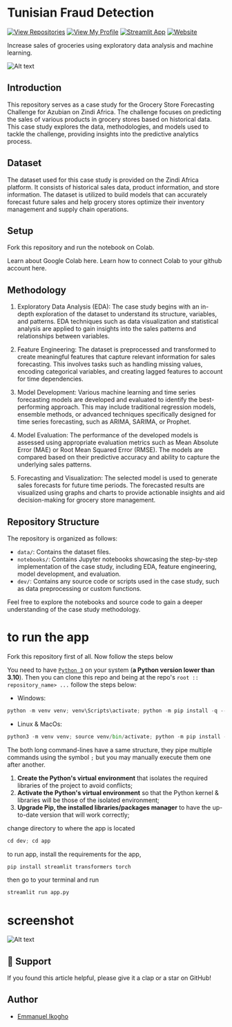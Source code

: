 # Tunisian Fraud Detection

[![View Repositories](https://img.shields.io/badge/View-My_Repositories-blue?logo=GitHub)](https://github.com/ikoghoemmanuell?tab=repositories)
[![View My Profile](https://img.shields.io/badge/MEDIUM-Article-purple?logo=Medium)]()
[![Streamlit App](https://img.shields.io/badge/Streamlit-App-yellow)](https://huggingface.co/spaces/ikoghoemmanuell/SEER-A_sales_forecasting_app)
[![Website](https://img.shields.io/badge/My-Website-darkgreen)](https://emmanuelikogho.netlify.app/)

Increase sales of groceries using exploratory data analysis and machine learning.

![Alt text](grocery-sales-challenge-readme-azubian-.gif)

## Introduction

This repository serves as a case study for the Grocery Store Forecasting Challenge for Azubian on Zindi Africa. The challenge focuses on predicting the sales of various products in grocery stores based on historical data. This case study explores the data, methodologies, and models used to tackle the challenge, providing insights into the predictive analytics process.

## Dataset

The dataset used for this case study is provided on the Zindi Africa platform. It consists of historical sales data, product information, and store information. The dataset is utilized to build models that can accurately forecast future sales and help grocery stores optimize their inventory management and supply chain operations.

## Setup

Fork this repository and run the notebook on Colab.

Learn about Google Colab here.
Learn how to connect Colab to your github account here.

## Methodology

1. Exploratory Data Analysis (EDA): The case study begins with an in-depth exploration of the dataset to understand its structure, variables, and patterns. EDA techniques such as data visualization and statistical analysis are applied to gain insights into the sales patterns and relationships between variables.

2. Feature Engineering: The dataset is preprocessed and transformed to create meaningful features that capture relevant information for sales forecasting. This involves tasks such as handling missing values, encoding categorical variables, and creating lagged features to account for time dependencies.

3. Model Development: Various machine learning and time series forecasting models are developed and evaluated to identify the best-performing approach. This may include traditional regression models, ensemble methods, or advanced techniques specifically designed for time series forecasting, such as ARIMA, SARIMA, or Prophet.

4. Model Evaluation: The performance of the developed models is assessed using appropriate evaluation metrics such as Mean Absolute Error (MAE) or Root Mean Squared Error (RMSE). The models are compared based on their predictive accuracy and ability to capture the underlying sales patterns.

5. Forecasting and Visualization: The selected model is used to generate sales forecasts for future time periods. The forecasted results are visualized using graphs and charts to provide actionable insights and aid decision-making for grocery store management.

## Repository Structure

The repository is organized as follows:

- `data/`: Contains the dataset files.
- `notebooks/`: Contains Jupyter notebooks showcasing the step-by-step implementation of the case study, including EDA, feature engineering, model development, and evaluation.
- `dev/`: Contains any source code or scripts used in the case study, such as data preprocessing or custom functions.

Feel free to explore the notebooks and source code to gain a deeper understanding of the case study methodology.

# to run the app

Fork this repository first of all. Now follow the steps below

You need to have [`Python 3`](https://www.python.org/) on your system (**a Python version lower than 3.10**). Then you can clone this repo and being at the repo's `root :: repository_name> ...` follow the steps below:

- Windows:

```python
python -m venv venv; venv\Scripts\activate; python -m pip install -q --upgrade pip; python -m pip install -qr requirements.txt
```

- Linux & MacOs:

```python
python3 -m venv venv; source venv/bin/activate; python -m pip install -q --upgrade pip; python -m pip install -qr requirements.txt
```

The both long command-lines have a same structure, they pipe multiple commands using the symbol `;` but you may manually execute them one after another.

1. **Create the Python's virtual environment** that isolates the required libraries of the project to avoid conflicts;
2. **Activate the Python's virtual environment** so that the Python kernel & libraries will be those of the isolated environment;
3. **Upgrade Pip, the installed libraries/packages manager** to have the up-to-date version that will work correctly;

change directory to where the app is located

```python
cd dev; cd app
```

to run app, install the requirements for the app,

```python
pip install streamlit transformers torch
```

then go to your terminal and run

```python
streamlit run app.py
```

# screenshot

![Alt text](seer-sales-prediction-for-azubian.gif)

## 👏 Support

If you found this article helpful, please give it a clap or a star on GitHub!

## Author

- [Emmanuel Ikogho](https://www.linkedin.com/in/emmanuel-ikogho/)
